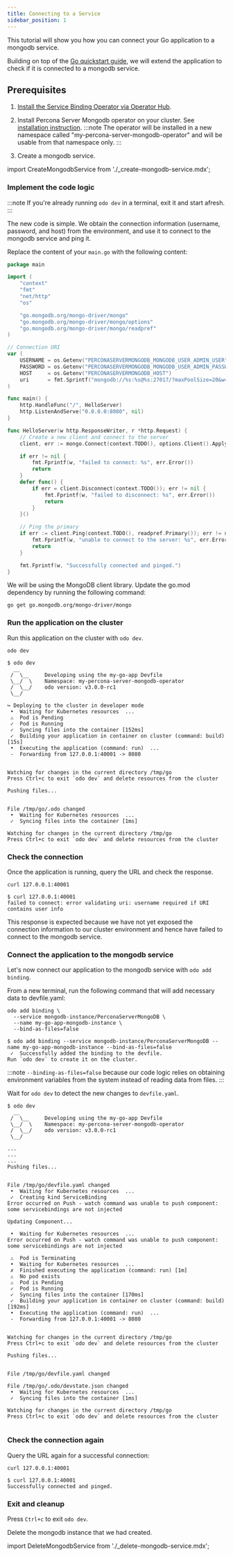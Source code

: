 ```yaml
---
title: Connecting to a Service
sidebar_position: 1
---
```


This tutorial will show you how you can connect your Go application to a mongodb service.

Building on top of the [Go quickstart guide](../quickstart/go.md), we will extend the application to check if it is connected to a mongodb service.

## Prerequisites
1. [Install the Service Binding Operator via Operator Hub](https://operatorhub.io/operator/service-binding-operator).

2. Install Percona Server Mongodb operator on your cluster. See [installation instruction](https://operatorhub.io/operator/percona-server-mongodb-operator).
:::note
The operator will be installed in a new namespace called "my-percona-server-mongodb-operator" and will be usable from that namespace only.
:::
3. Create a mongodb service.

import CreateMongodbService from './_create-mongodb-service.mdx';

<CreateMongodbService/>

### Implement the code logic
:::note
If you're already running `odo dev` in a terminal, exit it and start afresh.
:::

The new code is simple. We obtain the connection information (username, password, and host) from the environment, and use it to connect to the mongodb service and ping it. 

Replace the content of your `main.go` with the following content:
```go
package main

import (
	"context"
	"fmt"
	"net/http"
	"os"

	"go.mongodb.org/mongo-driver/mongo"
	"go.mongodb.org/mongo-driver/mongo/options"
	"go.mongodb.org/mongo-driver/mongo/readpref"
)

// Connection URI
var (
	USERNAME = os.Getenv("PERCONASERVERMONGODB_MONGODB_USER_ADMIN_USER")
	PASSWORD = os.Getenv("PERCONASERVERMONGODB_MONGODB_USER_ADMIN_PASSWORD")
	HOST     = os.Getenv("PERCONASERVERMONGODB_HOST")
	uri      = fmt.Sprintf("mongodb://%s:%s@%s:27017/?maxPoolSize=20&w=majority", USERNAME, PASSWORD, HOST)
)

func main() {
	http.HandleFunc("/", HelloServer)
	http.ListenAndServe("0.0.0.0:8080", nil)
}

func HelloServer(w http.ResponseWriter, r *http.Request) {
	// Create a new client and connect to the server
	client, err := mongo.Connect(context.TODO(), options.Client().ApplyURI(uri))

	if err != nil {
		fmt.Fprintf(w, "failed to connect: %s", err.Error())
		return
	}
	defer func() {
		if err = client.Disconnect(context.TODO()); err != nil {
			fmt.Fprintf(w, "failed to disconnect: %s", err.Error())
			return
		}
	}()

	// Ping the primary
	if err := client.Ping(context.TODO(), readpref.Primary()); err != nil {
		fmt.Fprintf(w, "unable to connect to the server: %s", err.Error())
		return
	}

	fmt.Fprintf(w, "Successfully connected and pinged.")
}
```
We will be using the MongoDB client library. Update the go.mod dependency by running the following command: 
```shell
go get go.mongodb.org/mongo-driver/mongo
```

### Run the application on the cluster
Run this application on the cluster with `odo dev`.
```shell
odo dev
```
```shell
$ odo dev
  __
 /  \__     Developing using the my-go-app Devfile
 \__/  \    Namespace: my-percona-server-mongodb-operator
 /  \__/    odo version: v3.0.0-rc1
 \__/

↪ Deploying to the cluster in developer mode
 •  Waiting for Kubernetes resources  ...
 ⚠  Pod is Pending
 ✓  Pod is Running
 ✓  Syncing files into the container [152ms]
 ✓  Building your application in container on cluster (command: build) [15s]
 •  Executing the application (command: run)  ...
 -  Forwarding from 127.0.0.1:40001 -> 8080


Watching for changes in the current directory /tmp/go
Press Ctrl+c to exit `odo dev` and delete resources from the cluster

Pushing files...


File /tmp/go/.odo changed
 •  Waiting for Kubernetes resources  ...
 ✓  Syncing files into the container [1ms]

Watching for changes in the current directory /tmp/go
Press Ctrl+c to exit `odo dev` and delete resources from the cluster
```

### Check the connection

Once the application is running, query the URL and check the response.
```shell
curl 127.0.0.1:40001
```
```shell
$ curl 127.0.0.1:40001
failed to connect: error validating uri: username required if URI contains user info
```

This response is expected because we have not yet exposed the connection information to our cluster environment and hence have failed to connect to the mongodb service.

### Connect the application to the mongodb service
Let's now connect our application to the mongodb service with `odo add binding`.

From a new terminal, run the following command that will add necessary data to devfile.yaml:
```shell
odo add binding \
  --service mongodb-instance/PerconaServerMongoDB \
  --name my-go-app-mongodb-instance \
  --bind-as-files=false
```
```shell
$ odo add binding --service mongodb-instance/PerconaServerMongoDB --name my-go-app-mongodb-instance --bind-as-files=false
 ✓  Successfully added the binding to the devfile.
Run `odo dev` to create it on the cluster.
```

:::note
`--binding-as-files=false` because our code logic relies on obtaining environment variables from the system instead of reading data from files.
:::

Wait for `odo dev` to detect the new changes to `devfile.yaml`. 
```shell
$ odo dev
  __                                                                                                                                              
 /  \__     Developing using the my-go-app Devfile                                                                                                
 \__/  \    Namespace: my-percona-server-mongodb-operator                                                                                         
 /  \__/    odo version: v3.0.0-rc1
 \__/

...
...
...
Pushing files...


File /tmp/go/devfile.yaml changed
 •  Waiting for Kubernetes resources  ...
 ✓  Creating kind ServiceBinding 
Error occurred on Push - watch command was unable to push component: some servicebindings are not injected

Updating Component...

 •  Waiting for Kubernetes resources  ...
Error occurred on Push - watch command was unable to push component: some servicebindings are not injected

 ⚠  Pod is Terminating
 •  Waiting for Kubernetes resources  ...
 ✗  Finished executing the application (command: run) [1m]
 ⚠  No pod exists
 ⚠  Pod is Pending
 ✓  Pod is Running
 ✓  Syncing files into the container [170ms]
 ✓  Building your application in container on cluster (command: build) [192ms]
 •  Executing the application (command: run)  ...
 -  Forwarding from 127.0.0.1:40001 -> 8080
                                                                                                                                                  

Watching for changes in the current directory /tmp/go
Press Ctrl+c to exit `odo dev` and delete resources from the cluster

Pushing files...


File /tmp/go/devfile.yaml changed

File /tmp/go/.odo/devstate.json changed
 •  Waiting for Kubernetes resources  ...
 ✓  Syncing files into the container [1ms]

Watching for changes in the current directory /tmp/go
Press Ctrl+c to exit `odo dev` and delete resources from the cluster


```

### Check the connection again
Query the URL again for a successful connection: 
```shell
curl 127.0.0.1:40001
```
```shell
$ curl 127.0.0.1:40001
Successfully connected and pinged.
```

### Exit and cleanup
Press `Ctrl+c` to exit `odo dev`.

Delete the mongodb instance that we had created.

import DeleteMongodbService from './_delete-mongodb-service.mdx';

<DeleteMongodbService/>
